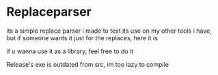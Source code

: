 # Replaceparser
its a simple replace parser i made to test its use on my other tools i have, but if someone wants it just for the replaces, here it is

if u wanna use it as a library, feel free to do it


Release's exe is outdated from src, im too lazy to compile
